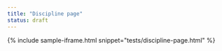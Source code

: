 ```yaml
---
title: "Discipline page"
status: draft
---
```


{% include sample-iframe.html snippet="tests/discipline-page.html" %}
